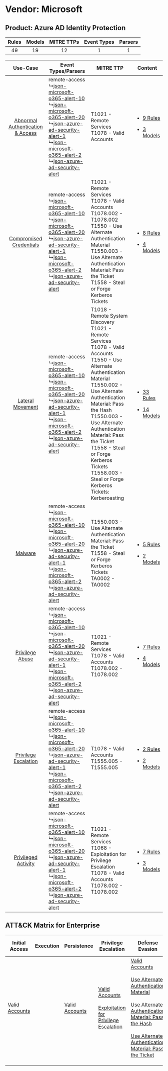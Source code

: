 Vendor: Microsoft
=================
Product: Azure AD Identity Protection
-------------------------------------
| Rules | Models | MITRE TTPs | Event Types | Parsers |
|:-----:|:------:|:----------:|:-----------:|:-------:|
|  49   |   19   |     12     |      1      |    1    |

|    Use-Case    | Event Types/Parsers    | MITRE TTP    | Content    |
|:----:| ---- | ---- | ---- |
| [Abnormal Authentication & Access](../../../UseCases/uc_abnormal_authentication_&_access.md) |  remote-access<br> ↳[json-microsoft-o365-alert-10](Ps/pC_jsonmicrosofto365alert10.md)<br> ↳[json-microsoft-o365-alert-20](Ps/pC_jsonmicrosofto365alert20.md)<br> ↳[json-azure-ad-security-alert-1](Ps/pC_jsonazureadsecurityalert1.md)<br> ↳[json-microsoft-o365-alert-2](Ps/pC_jsonmicrosofto365alert2.md)<br> ↳[json-azure-ad-security-alert](Ps/pC_jsonazureadsecurityalert.md)<br> | T1021 - Remote Services<br>T1078 - Valid Accounts<br>    | [<ul><li>9 Rules</li></ul><ul><li>3 Models</li></ul>](RM/r_m_microsoft_azure_ad_identity_protection_Abnormal_Authentication_&_Access.md) |
|          [Compromised Credentials](../../../UseCases/uc_compromised_credentials.md)          |  remote-access<br> ↳[json-microsoft-o365-alert-10](Ps/pC_jsonmicrosofto365alert10.md)<br> ↳[json-microsoft-o365-alert-20](Ps/pC_jsonmicrosofto365alert20.md)<br> ↳[json-azure-ad-security-alert-1](Ps/pC_jsonazureadsecurityalert1.md)<br> ↳[json-microsoft-o365-alert-2](Ps/pC_jsonmicrosofto365alert2.md)<br> ↳[json-azure-ad-security-alert](Ps/pC_jsonazureadsecurityalert.md)<br> | T1021 - Remote Services<br>T1078 - Valid Accounts<br>T1078.002 - T1078.002<br>T1550 - Use Alternate Authentication Material<br>T1550.003 - Use Alternate Authentication Material: Pass the Ticket<br>T1558 - Steal or Forge Kerberos Tickets<br>    | [<ul><li>8 Rules</li></ul><ul><li>4 Models</li></ul>](RM/r_m_microsoft_azure_ad_identity_protection_Compromised_Credentials.md)          |
|    [Lateral Movement](../../../UseCases/uc_lateral_movement.md)    |  remote-access<br> ↳[json-microsoft-o365-alert-10](Ps/pC_jsonmicrosofto365alert10.md)<br> ↳[json-microsoft-o365-alert-20](Ps/pC_jsonmicrosofto365alert20.md)<br> ↳[json-azure-ad-security-alert-1](Ps/pC_jsonazureadsecurityalert1.md)<br> ↳[json-microsoft-o365-alert-2](Ps/pC_jsonmicrosofto365alert2.md)<br> ↳[json-azure-ad-security-alert](Ps/pC_jsonazureadsecurityalert.md)<br> | T1018 - Remote System Discovery<br>T1021 - Remote Services<br>T1078 - Valid Accounts<br>T1550 - Use Alternate Authentication Material<br>T1550.002 - Use Alternate Authentication Material: Pass the Hash<br>T1550.003 - Use Alternate Authentication Material: Pass the Ticket<br>T1558 - Steal or Forge Kerberos Tickets<br>T1558.003 - Steal or Forge Kerberos Tickets: Kerberoasting<br> | [<ul><li>33 Rules</li></ul><ul><li>14 Models</li></ul>](RM/r_m_microsoft_azure_ad_identity_protection_Lateral_Movement.md)    |
|    [Malware](../../../UseCases/uc_malware.md)    |  remote-access<br> ↳[json-microsoft-o365-alert-10](Ps/pC_jsonmicrosofto365alert10.md)<br> ↳[json-microsoft-o365-alert-20](Ps/pC_jsonmicrosofto365alert20.md)<br> ↳[json-azure-ad-security-alert-1](Ps/pC_jsonazureadsecurityalert1.md)<br> ↳[json-microsoft-o365-alert-2](Ps/pC_jsonmicrosofto365alert2.md)<br> ↳[json-azure-ad-security-alert](Ps/pC_jsonazureadsecurityalert.md)<br> | T1550.003 - Use Alternate Authentication Material: Pass the Ticket<br>T1558 - Steal or Forge Kerberos Tickets<br>TA0002 - TA0002<br>    | [<ul><li>5 Rules</li></ul><ul><li>2 Models</li></ul>](RM/r_m_microsoft_azure_ad_identity_protection_Malware.md)    |
|    [Privilege Abuse](../../../UseCases/uc_privilege_abuse.md)    |  remote-access<br> ↳[json-microsoft-o365-alert-10](Ps/pC_jsonmicrosofto365alert10.md)<br> ↳[json-microsoft-o365-alert-20](Ps/pC_jsonmicrosofto365alert20.md)<br> ↳[json-azure-ad-security-alert-1](Ps/pC_jsonazureadsecurityalert1.md)<br> ↳[json-microsoft-o365-alert-2](Ps/pC_jsonmicrosofto365alert2.md)<br> ↳[json-azure-ad-security-alert](Ps/pC_jsonazureadsecurityalert.md)<br> | T1021 - Remote Services<br>T1078 - Valid Accounts<br>T1078.002 - T1078.002<br>    | [<ul><li>7 Rules</li></ul><ul><li>4 Models</li></ul>](RM/r_m_microsoft_azure_ad_identity_protection_Privilege_Abuse.md)    |
|    [Privilege Escalation](../../../UseCases/uc_privilege_escalation.md)    |  remote-access<br> ↳[json-microsoft-o365-alert-10](Ps/pC_jsonmicrosofto365alert10.md)<br> ↳[json-microsoft-o365-alert-20](Ps/pC_jsonmicrosofto365alert20.md)<br> ↳[json-azure-ad-security-alert-1](Ps/pC_jsonazureadsecurityalert1.md)<br> ↳[json-microsoft-o365-alert-2](Ps/pC_jsonmicrosofto365alert2.md)<br> ↳[json-azure-ad-security-alert](Ps/pC_jsonazureadsecurityalert.md)<br> | T1078 - Valid Accounts<br>T1555.005 - T1555.005<br>    | [<ul><li>2 Rules</li></ul><ul><li>2 Models</li></ul>](RM/r_m_microsoft_azure_ad_identity_protection_Privilege_Escalation.md)    |
|    [Privileged Activity](../../../UseCases/uc_privileged_activity.md)    |  remote-access<br> ↳[json-microsoft-o365-alert-10](Ps/pC_jsonmicrosofto365alert10.md)<br> ↳[json-microsoft-o365-alert-20](Ps/pC_jsonmicrosofto365alert20.md)<br> ↳[json-azure-ad-security-alert-1](Ps/pC_jsonazureadsecurityalert1.md)<br> ↳[json-microsoft-o365-alert-2](Ps/pC_jsonmicrosofto365alert2.md)<br> ↳[json-azure-ad-security-alert](Ps/pC_jsonazureadsecurityalert.md)<br> | T1021 - Remote Services<br>T1068 - Exploitation for Privilege Escalation<br>T1078 - Valid Accounts<br>T1078.002 - T1078.002<br>    | [<ul><li>7 Rules</li></ul><ul><li>3 Models</li></ul>](RM/r_m_microsoft_azure_ad_identity_protection_Privileged_Activity.md)    |

ATT&CK Matrix for Enterprise
----------------------------
| Initial Access                                                      | Execution | Persistence                                                         | Privilege Escalation                                                                                                                                          | Defense Evasion                                                                                                                                                                                                                                                                                                                                                                           | Credential Access                                                                                                                                                                                                                                                                | Discovery                                                                    | Lateral Movement                                                                                                                                               | Collection | Command and Control | Exfiltration | Impact |
| ------------------------------------------------------------------- | --------- | ------------------------------------------------------------------- | ------------------------------------------------------------------------------------------------------------------------------------------------------------- | ----------------------------------------------------------------------------------------------------------------------------------------------------------------------------------------------------------------------------------------------------------------------------------------------------------------------------------------------------------------------------------------- | -------------------------------------------------------------------------------------------------------------------------------------------------------------------------------------------------------------------------------------------------------------------------------- | ---------------------------------------------------------------------------- | -------------------------------------------------------------------------------------------------------------------------------------------------------------- | ---------- | ------------------- | ------------ | ------ |
| [Valid Accounts](https://attack.mitre.org/techniques/T1078)<br><br> |           | [Valid Accounts](https://attack.mitre.org/techniques/T1078)<br><br> | [Valid Accounts](https://attack.mitre.org/techniques/T1078)<br><br>[Exploitation for Privilege Escalation](https://attack.mitre.org/techniques/T1068)<br><br> | [Valid Accounts](https://attack.mitre.org/techniques/T1078)<br><br>[Use Alternate Authentication Material](https://attack.mitre.org/techniques/T1550)<br><br>[Use Alternate Authentication Material: Pass the Hash](https://attack.mitre.org/techniques/T1550/002)<br><br>[Use Alternate Authentication Material: Pass the Ticket](https://attack.mitre.org/techniques/T1550/003)<br><br> | [Steal or Forge Kerberos Tickets](https://attack.mitre.org/techniques/T1558)<br><br>[Credentials from Password Stores](https://attack.mitre.org/techniques/T1555)<br><br>[Steal or Forge Kerberos Tickets: Kerberoasting](https://attack.mitre.org/techniques/T1558/003)<br><br> | [Remote System Discovery](https://attack.mitre.org/techniques/T1018)<br><br> | [Remote Services](https://attack.mitre.org/techniques/T1021)<br><br>[Use Alternate Authentication Material](https://attack.mitre.org/techniques/T1550)<br><br> |            |                     |              |        |